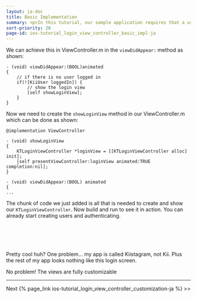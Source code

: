 ```yaml
---
layout: ja-doc
title: Basic Implementation
summary: <p>In this tutorial, our sample application requires that a user has a registered account in order to use the app. Therefore, we want to show the login screen when the main view controller appears and there is <em>not</em> a user logged in. By displaying the KTLoginViewController, the user will be able to log into their account or register with your application.</p>
sort-priority: 20
page-id: ios-tutorial_login_view_controller_basic_impl-ja
---
```

We can achieve this in ViewController.m in the `viewDidAppear:` method as
shown:

```objc
- (void) viewDidAppear:(BOOL)animated
{
    // if there is no user logged in
    if(![KiiUser loggedIn]) {
        // show the login view
        [self showLoginView];
    }
}
```

Now we need to create the `showLoginView` method in our ViewController.m which
can be done as shown:

```objc
@implementation ViewController

- (void) showLoginView
{
    KTLoginViewController *loginView = [[KTLoginViewController alloc] init];
    [self presentViewController:loginView animated:TRUE completion:nil];
}

- (void) viewDidAppear:(BOOL) animated
{
...
```

The chunk of code we just added is all that is needed to create and show our
`KTLoginViewController`. Now build and run to see it in action. You can already
start creating users and authenticating.

<img src="01.png" alt="" style="border:0; margin:30px;" />

Pretty cool huh? One problem... my app is called Kiistagram, not Kii. Plus the
rest of my app looks nothing like this login screen.

<p class="center">
No problem! The views are fully customizable
</p>

----

Next {% page_link ios-tutorial_login_view_controller_customization-ja %} &gt;&gt;
